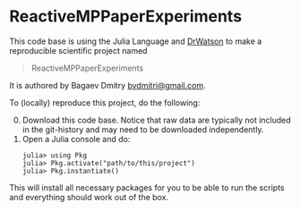 # ReactiveMPPaperExperiments

This code base is using the Julia Language and [DrWatson](https://juliadynamics.github.io/DrWatson.jl/stable/)
to make a reproducible scientific project named
> ReactiveMPPaperExperiments

It is authored by Bagaev Dmitry <bvdmitri@gmail.com>.

To (locally) reproduce this project, do the following:

0. Download this code base. Notice that raw data are typically not included in the
   git-history and may need to be downloaded independently.
1. Open a Julia console and do:
   ```
   julia> using Pkg
   julia> Pkg.activate("path/to/this/project")
   julia> Pkg.instantiate()
   ```

This will install all necessary packages for you to be able to run the scripts and
everything should work out of the box.
